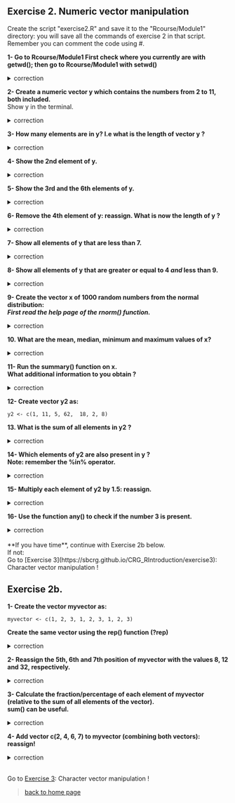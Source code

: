## Exercise 2. Numeric vector manipulation

Create the script "exercise2.R" and save it to the "Rcourse/Module1" directory: you will save all the commands of exercise 2 in that script.
<br>Remember you can comment the code using #.

**1- Go to Rcourse/Module1
First check where you currently are with getwd();
then go to Rcourse/Module1 with setwd()**

<details>
<summary>
correction
</summary>

```{r}
getwd()
setwd("Rcourse/Module1")
setwd("/users/bi/sbonnin/Rcourse/Module1")
```

</details>


**2- Create a numeric vector y which contains the numbers from 2 to 11, both included.** 
<br>Show y in the terminal.

<details>
<summary>
correction
</summary>

```{r}
y <- c(2, 3, 4, 5, 6, 7, 8, 9, 10, 11)
# same as
y <- 2:11
# show in terminal:
y
```

</details>

**3- How many elements are in y? I.e what is the length of vector y ?**

<details>
<summary>
correction
</summary>

```{r}
length(y)
```

</details>

**4- Show the 2nd element of y.**

<details>
<summary>
correction
</summary>

```{r}
y[2]
```

</details>

**5- Show the 3rd and the 6th elements of y.**

<details>
<summary>
correction
</summary>

```{r}
y[c(3,6)]
```

</details>

**6- Remove the 4th element of y: reassign. What is now the length of y ?**

<details>
<summary>
correction
</summary>

```{r}
# remove 4th element and reassign
y <- y[-4]
# length of y
length(y)
```

</details>

**7- Show all elements of y that are less than 7.**

<details>
<summary>
correction
</summary>

```{r}
# which elements of y are less than 7:
y < 7
# show those elements 
y[ y < 7 ]
```

</details>

**8- Show all elements of y that are greater or equal to 4 ***and*** less than 9.**

<details>
<summary>
correction
</summary>

```{r}
y[ y >= 4 & y < 9 ]
```

</details>


**9- Create the vector x of 1000 random numbers from the normal distribution:**
<br>***First read the help page of the rnorm() function.***

<details>
<summary>
correction
</summary>

```{r}
# help page for the rnorm function
help(rnorm)
# produce a vector of 1000 random numbers from the normal distribution
x <- rnorm(1000)
```

</details>

**10. What are the mean, median, minimum and maximum values of x?**

<details>
<summary>
correction
</summary>

```{r}
mean(x); median(x); min(x); max(x)
```

</details>

**11- Run the summary() function on x. <br>What additional information to you obtain ?**

<details>
<summary>
correction
</summary>

```{r}
summary(x)
```

</details>

**12- Create vector y2 as:**<br>

```{r}
y2 <- c(1, 11, 5, 62,  18, 2, 8)
```

**13. What is the sum of all elements in y2 ?**

<details>
<summary>
correction 
</summary>

```{r}
sum(y2)
```

</details>

**14- Which elements of y2 are also present in y ? 
<br>Note: remember the %in% operator.**

<details>
<summary>
correction
</summary>

```{r}
y2[ y2 %in% y ]
```

</details>

**15- Multiply each element of y2 by 1.5: reassign.**

<details>
<summary>
correction
</summary>

```{r}
y2 <- y2 * 1.5
```

</details>


**16- Use the function any() to check if the number 3 is present.**

<details>
<summary>
correction
</summary>

```{r}
# "Given a set of logical vectors, is at least one of the values true?"
any( y2 == 3 )
```

</details>

<br>
**If you have time**, continue with Exercise 2b below.<br>
If not:<br>
Go to [Exercise 3](https://sbcrg.github.io/CRG_RIntroduction/exercise3): Character vector manipulation !
<br>

## Exercise 2b.

**1- Create the vector myvector as:**

```{r}
myvector <- c(1, 2, 3, 1, 2, 3, 1, 2, 3)
```

**Create the same vector using the rep() function (?rep)**

<details>
<summary>
correction
</summary>

```{r}
myvector <- rep(1:3, 3)
```

</details>


**2- Reassign the 5th, 6th and 7th position of myvector with the values 8, 12 and 32, respectively.**

<details>
<summary>
correction
</summary>

```{r}
# reassign one by one
myvector[5] <- 8
myvector[6] <- 12
myvector[7] <- 32
# or reassign all at once
myvector[5:7] <- c(8, 12, 32)
```

</details>

**3- Calculate the fraction/percentage of each element of myvector (relative to the sum of all elements of the vector).
<br>sum() can be useful.**


<details>
<summary>
correction
</summary>

```{r}
# sum of all elements of the vector
mytotal <- sum(myvector)
# divide each element by the sum
myvector / mytotal
# multiply by 100 to get a percentage
(myvector / mytotal) * 100
```

</details>

**4- Add vector c(2, 4, 6, 7) to myvector (combining both vectors): reassign!**

<details>
<summary>
correction
</summary>

```{r}
# create the new vector
newvector <- c(2, 4, 6, 7)
# combine both myvector and newvector
c(myvector, newvector)
# reassign myvector
myvector <- c(myvector, newvector)
```

</details>

<br>

Go to [Exercise 3](https://sbcrg.github.io/CRG_RIntroduction/exercise3): Character vector manipulation !
<br>
> [back to home page](https://sbcrg.github.io/CRG_RIntroduction)

